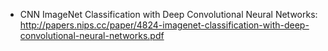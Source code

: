 - CNN
ImageNet Classification with Deep Convolutional Neural Networks:
  http://papers.nips.cc/paper/4824-imagenet-classification-with-deep-convolutional-neural-networks.pdf

